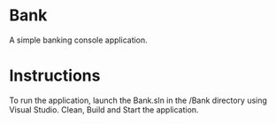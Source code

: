 # Bank
A simple banking console application.

# Instructions
To run the application, launch the Bank.sln in the /Bank directory using Visual Studio.
Clean, Build and Start the application.